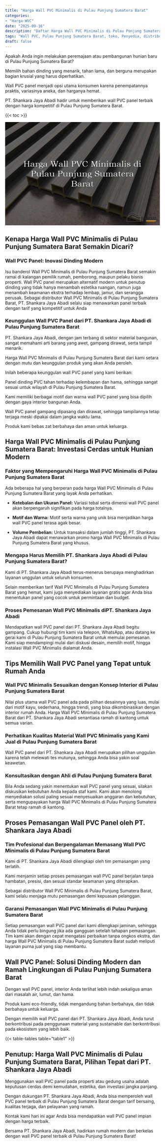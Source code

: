 ```yaml
---
title: "Harga Wall PVC Minimalis di Pulau Punjung Sumatera Barat"
categories: 
- "Harga-WVC"
date: "2025-09-16"
description: "Daftar Harga Wall PVC Minimalis di Pulau Punjung Sumatera Barat bagi rumah, perkantoran, serta gerai. Material terbaik, variasi motif, variasi warna elegan, dengan servis instalasi oleh tenaga ahli ahli dan kepastian resmi!|Layanan penyediaan Wall PVC Minimalis di Pulau Punjung Sumatera Barat untuk keperluan hunian, office, atau gerai, dengan panel unggulan dan instalasi oleh tim profesional dan garansi resmi.|Solusi Wall PVC Minimalis di Pulau Punjung Sumatera Barat yang terbukti bagi tempat tinggal, perkantoran, serta toko, dengan panel terbaik dan instalasi dikerjakan oleh tenaga ahli profesional dan kepastian resmi.|Penyediaan Wall PVC Minimalis di Pulau Punjung Sumatera Barat bagi rumah, perkantoran, dan ritel, beserta produk terbaik dan pemasangan oleh tim ahli, lengkap dengan kepastian resmi.}"
tags: "Wall PVC, Pulau Punjung Sumatera Barat, toko, Penyedia, distributor"
draft: false
---
```


Apakah Anda ingin melakukan peremajaan atau pembangunan hunian baru di Pulau Punjung Sumatera Barat?

Memilih bahan dinding yang menarik, tahan lama, dan berguna merupakan bagian krusial yang harus diperhatikan.

Wall PVC panel menjadi opsi utama konsumen karena penempatannya praktis, variasinya aneka, dan harganya hemat.

PT. Shankara Jaya Abadi hadir untuk memberikan wall PVC panel terbaik dengan harga kompetitif di Pulau Punjung Sumatera Barat.

{{< toc >}}

![Harga Wall PVC Minimalis di Pulau Punjung Sumatera Barat](/images/Harga-WVC/Harga-Wall-PVC-Minimalis-di-Pulau-Punjung-Sumatera-Barat.png)


## Kenapa Harga Wall PVC Minimalis di Pulau Punjung Sumatera Barat Semakin Dicari?

### Wall PVC Panel: Inovasi Dinding Modern

Isu banderol Wall PVC Minimalis di Pulau Punjung Sumatera Barat semakin ramai di kalangan pemilik rumah, pemborong, maupun pelaku bisnis properti. Wall PVC panel merupakan alternatif modern untuk penutup dinding yang tidak hanya menambah estetika ruangan, namun juga menambah keamanan ekstra terhadap lembap, jamur, dan serangga perusak. Sebagai distributor Wall PVC Minimalis di Pulau Punjung Sumatera Barat, PT. Shankara Jaya Abadi selalu siap menawarkan panel terbaik dengan tarif yang kompetitif untuk Anda

### Keunggulan Wall PVC Panel dari PT. Shankara Jaya Abadi di Pulau Punjung Sumatera Barat

PT. Shankara Jaya Abadi, dengan jam terbang di sektor material bangunan, sangat memahami arti barang yang awet, gampang dirawat, serta tampil menarik.

Harga Wall PVC Minimalis di Pulau Punjung Sumatera Barat dari kami setara dengan mutu dan keunggulan produk yang akan Anda peroleh.

Inilah beberapa keunggulan wall PVC panel yang kami berikan:

Panel dinding PVC tahan terhadap kelembapan dan hama, sehingga sangat sesuai untuk wilayah di Pulau Punjung Sumatera Barat.

Kami memiliki berbagai motif dan warna wall PVC panel yang bisa dipilih dengan gaya interior bangunan Anda.

Wall PVC panel gampang dipasang dan dirawat, sehingga tampilannya tetap terjaga meski dipakai dalam jangka waktu lama.

Produk kami bebas zat berbahaya dan aman untuk keluarga.

## Harga Wall PVC Minimalis di Pulau Punjung Sumatera Barat: Investasi Cerdas untuk Hunian Modern

### Faktor yang Mempengaruhi Harga Wall PVC Minimalis di Pulau Punjung Sumatera Barat

Ada beberapa hal yang berperan pada harga Wall PVC Minimalis di Pulau Punjung Sumatera Barat yang layak Anda perhatikan.

- **Ketebalan dan Ukuran Panel:** Variasi tebal serta dimensi wall PVC panel akan berpengaruh signifikan pada harga totalnya.

- **Motif dan Warna:** Motif serta warna yang unik bisa menjadikan harga wall PVC panel terasa agak besar.

- **Volume Pembelian:** Untuk transaksi dalam jumlah tinggi, PT. Shankara Jaya Abadi dapat menawarkan promo harga Wall PVC Minimalis di Pulau Punjung Sumatera Barat yang khusus.

### Mengapa Harus Memilih PT. Shankara Jaya Abadi di Pulau Punjung Sumatera Barat?

Kami di PT. Shankara Jaya Abadi terus-menerus berupaya menghadirkan layanan unggulan untuk seluruh konsumen.

Selain memberikan tarif Wall PVC Minimalis di Pulau Punjung Sumatera Barat yang hemat, kami juga menyediakan layanan gratis agar Anda bisa menentukan panel yang cocok untuk permintaan dan budget.

### Proses Pemesanan Wall PVC Minimalis diPT. Shankara Jaya Abadi

Mendapatkan wall PVC panel dari PT. Shankara Jaya Abadi begitu gampang. Cukup hubungi tim kami via telepon, WhatsApp, atau datang ke gerai kami di Pulau Punjung Sumatera Barat untuk memulai pemesanan. Kami siap mendampingi mulai dari diskusi desain, memilih motif, hingga instalasi Wall PVC Minimalis dialamat Anda.

## Tips Memilih Wall PVC Panel yang Tepat untuk Rumah Anda

### Wall PVC Minimalis Sesuaikan dengan Konsep Interior di Pulau Punjung Sumatera Barat

Nilai plus utama wall PVC panel ada pada pilihan desainnya yang luas, mulai dari motif kayu, sederhana, hingga trendi, yang bisa dikombinasikan dengan interior rumah Anda. Harga Wall PVC Minimalis di Pulau Punjung Sumatera Barat dari PT. Shankara Jaya Abadi senantiasa ramah di kantong untuk semua varian.

### Perhatikan Kualitas Material Wall PVC Minimalis yang Kami Jual di Pulau Punjung Sumatera Barat

Wall PVC panel dari PT. Shankara Jaya Abadi merupakan pilihan unggulan karena telah melewati tes mutunya, sehingga Anda bisa yakin soal keawetan.

### Konsultasikan dengan Ahli di Pulau Punjung Sumatera Barat

Bila Anda sedang yakin menentukan wall PVC panel yang sesuai, silakan diskusikan kebutuhan Anda kepada staf kami. Kami akan menolong menyediakan solusi paling sesuai menyesuaikan anggaran dan kebutuhan, serta mengupayakan harga Wall PVC Minimalis di Pulau Punjung Sumatera Barat tetap ramah di kantong.

## Proses Pemasangan Wall PVC Panel oleh PT. Shankara Jaya Abadi

### Tim Profesional dan Berpengalaman Memasang Wall PVC Minimalis di Pulau Punjung Sumatera Barat

Kami di PT. Shankara Jaya Abadi dilengkapi oleh tim pemasangan yang terlatih.

Kami menjamin setiap proses pemasangan wall PVC panel berjalan tanpa hambatan, presisi, dan sesuai standar keamanan yang diterapkan.

Sebagai distributor Wall PVC Minimalis di Pulau Punjung Sumatera Barat, kami selalu menjaga mutu pemasangan demi kepuasan pelanggan.

### Garansi Pemasangan Wall PVC Minimalis di Pulau Punjung Sumatera Barat

Setiap pemasangan wall PVC panel dari kami dilengkapi jaminan, sehingga Anda tidak perlu bingung jika ada gangguan setelah tahapan pemasangan. Tim kami akan dengan cepat mengatasi perbaikan tanpa ongkos ekstra, dan harga Wall PVC Minimalis di Pulau Punjung Sumatera Barat sudah meliputi layanan purna jual yang siap membantu.

## Wall PVC Panel: Solusi Dinding Modern dan Ramah Lingkungan di Pulau Punjung Sumatera Barat

Dengan wall PVC panel, interior Anda terlihat lebih indah sekaligus aman dari masalah air, lumut, dan hama.

Produk kami eco-friendly, tidak mengandung bahan berbahaya, dan tidak berbahaya untuk keluarga.

Dengan memilih wall PVC panel dari PT. Shankara Jaya Abadi, Anda turut berkontribusi pada penggunaan material yang sustainable dan berkontribusi pada ekosistem yang lebih baik.

{{< table-tables table="table1" >}}

## Penutup: Harga Wall PVC Minimalis di Pulau Punjung Sumatera Barat, Pilihan Tepat dari PT. Shankara Jaya Abadi

Menggunakan wall PVC panel pada properti atau gedung usaha adalah keputusan cerdas demi kemudahan, estetika, dan investasi jangka panjang.

Dengan dukungan PT. Shankara Jaya Abadi, Anda bisa memperoleh wall PVC panel terbaik di Pulau Punjung Sumatera Barat dengan tarif bersaing, kualitas terjaga, dan pelayanan yang ramah.

Kontak kami hari ini agar Anda bisa mendapatkan wall PVC panel impian dengan harga terbaik.

Bersama PT. Shankara Jaya Abadi, hadirkan rumah modern dan berkelas dengan wall PVC panel terbaik di Pulau Punjung Sumatera Barat!